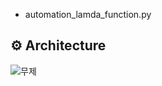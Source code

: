 - automation_lamda_function.py

## ⚙️ Architecture
![무제](https://user-images.githubusercontent.com/83093525/229297328-a099ce4d-3b10-4f18-9321-6a95a7229cae.png)
